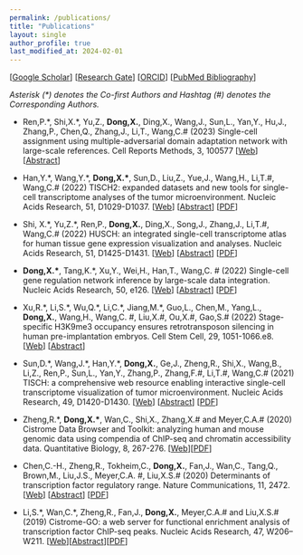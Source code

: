 ```yaml
---
permalink: /publications/
title: "Publications"
layout: single
author_profile: true
last_modified_at: 2024-02-01
---
```


[[Google Scholar](https://scholar.google.com/citations?hl=en&user=gzrxBacAAAAJ)] [[Research Gate](https://www.researchgate.net/profile/Xin_Dong47)] [[ORCID](https://orcid.org/0000-0002-7112-0224)] [[PubMed Bibliography](https://www.ncbi.nlm.nih.gov/myncbi/1d30fkpMdF_kft/bibliography/public/)]

*Asterisk (\*) denotes the Co-first Authors and Hashtag (#) denotes the Corresponding Authors.*

<!-- - title [[Web]()] [[Abstract](https://pubmed.ncbi.nlm.nih.gov/)] [[PDF](/assets/pdf/papers)] -->

- Ren,P.\*, Shi,X.\*, Yu,Z., **Dong,X.**, Ding,X., Wang,J., Sun,L., Yan,Y., Hu,J., Zhang,P., Chen,Q., Zhang,J., Li,T., Wang,C.# (2023) Single-cell assignment using multiple-adversarial domain adaptation network with large-scale references. Cell Reports Methods, 3, 100577 [[Web](https://doi.org/10.1016/j.crmeth.2023.100577)] [[Abstract](https://pubmed.ncbi.nlm.nih.gov/37751689/)]

- Han,Y.\*, Wang,Y.\*, **Dong,X.\***, Sun,D., Liu,Z., Yue,J., Wang,H., Li,T.#, Wang,C.# (2022) TISCH2: expanded datasets and new tools for single-cell transcriptome analyses of the tumor microenvironment. Nucleic Acids Research, 51, D1029-D1037. [[Web](https://doi.org/10.1093/nar/gkac959)] [[Abstract](https://pubmed.ncbi.nlm.nih.gov/36321662/)] [[PDF](/assets/pdf/papers/Han%20et%20al_2022_TISCH2.pdf)]

- Shi, X.\*, Yu,Z.\*, Ren,P., **Dong,X.**, Ding,X., Song,J., Zhang,J., Li,T.#, Wang,C.# (2022) HUSCH: an integrated single-cell transcriptome atlas for human tissue gene expression visualization and analyses. Nucleic Acids Research, 51, D1425-D1431. [[Web](https://doi.org/10.1093/nar/gkac1001)] [[Abstract](https://pubmed.ncbi.nlm.nih.gov/36318258/)] [[PDF](/assets/pdf/papers/Shi%20et%20al_2022_HUSCH.pdf)]

- **Dong,X.\***, Tang,K.\*, Xu,Y., Wei,H., Han,T., Wang,C. # (2022) Single-cell gene regulation network inference by large-scale data integration. Nucleic Acids Research, 50, e126. [[Web](https://academic.oup.com/nar/advance-article/doi/10.1093/nar/gkac819/6717821)] [[Abstract](https://pubmed.ncbi.nlm.nih.gov/36155797/)] [[PDF](/assets/pdf/papers/Dong%20et%20al_2022_Single-cell%20gene%20regulation%20network%20inference%20by%20large-scale%20data%20integration.pdf)]

- Xu,R.\*, Li,S.\*, Wu,Q.\*, Li,C.\*, Jiang,M.\*, Guo,L., Chen,M., Yang,L., **Dong,X.**, Wang,H., Wang,C. #, Liu,X.#, Ou,X.#, Gao,S.# (2022) Stage-specific H3K9me3 occupancy ensures retrotransposon silencing in human pre-implantation embryos. Cell Stem Cell, 29, 1051-1066.e8. [[Web](https://doi.org/10.1016/j.stem.2022.06.001)] [[Abstract](https://pubmed.ncbi.nlm.nih.gov/35803226/)]

- Sun,D.\*, Wang,J.\*, Han,Y.\*, **Dong,X.**, Ge,J., Zheng,R., Shi,X., Wang,B., Li,Z., Ren,P., Sun,L., Yan,Y., Zhang,P., Zhang,F.#, Li,T.#, Wang,C.# (2021) TISCH: a comprehensive web resource enabling interactive single-cell transcriptome visualization of tumor microenvironment. Nucleic Acids Research, 49, D1420-D1430. [[Web](https://academic.oup.com/nar/advance-article/doi/10.1093/nar/gkaa1020/5976978)] [[Abstract](https://pubmed.ncbi.nlm.nih.gov/33179754/)] [[PDF](/assets/pdf/papers/Sun%20et%20al_TISCH.pdf)]

- Zheng,R.\*, **Dong,X.\***, Wan,C., Shi,X., Zhang,X.# and Meyer,C.A.# (2020) Cistrome Data Browser and Toolkit: analyzing human and mouse genomic data using compendia of ChIP-seq and chromatin accessibility data. Quantitative Biology, 8, 267-276. [[Web](https://journal.hep.com.cn/qb/EN/10.1007/s40484-020-0204-7)][[PDF](/assets/pdf/papers/Zheng%20et%20al_2020_Cistrome%20Data%20Browser%20and%20Toolkit.pdf)]

- Chen,C.-H., Zheng,R., Tokheim,C., **Dong,X.**, Fan,J., Wan,C., Tang,Q., Brown,M., Liu,J.S., Meyer,C.A. #, Liu,X.S.# (2020) Determinants of transcription factor regulatory range. Nature Communications, 11, 2472. [[Web](https://www.nature.com/articles/s41467-020-16106-x)] [[Abstract](https://pubmed.ncbi.nlm.nih.gov/32424124/)] [[PDF](/assets/pdf/papers/Chen%20et%20al_2020_Determinants%20of%20transcription%20factor%20regulatory%20range.pdf)]

- Li,S.\*, Wan,C.\*, Zheng,R., Fan,J., **Dong,X.**, Meyer,C.A.# and Liu,X.S.# (2019) Cistrome-GO: a web server for functional enrichment analysis of transcription factor ChIP-seq peaks. Nucleic Acids Research, 47, W206–W211. [[Web](https://academic.oup.com/nar/article/47/W1/W206/5485528)][[Abstract](https://pubmed.ncbi.nlm.nih.gov/31053864/)][[PDF](/assets/pdf/papers/Li%20et%20al_2019_Cistrome-GO.pdf)]
